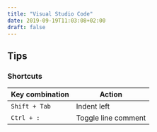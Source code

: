 ```yaml
---
title: "Visual Studio Code"
date: 2019-09-19T11:03:08+02:00
draft: false
---
```


## Tips

### Shortcuts

Key combination | Action
--------------- | ------
`Shift + Tab` | Indent left
`Ctrl + :` | Toggle line comment
